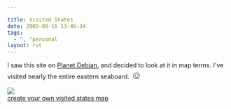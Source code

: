 ```yaml
---

title: Visited States
date: 2005-09-16 13:46:34
tags:
  - ", "personal
layout: rut
---
```


<p>I saw this site on <a href="http://planet.debian.org/">Planet Debian</a>, and decided to look at it in map terms. I've visited nearly the entire eastern seaboard. <font size="+2">&#x263a;</font></p>  <img src="http://www.world66.com/myworld66/visitedStates/statemap?visited=CTDCDEFLGAMEMDMANHNJNYNCOHPASCTXVAWV" /><br  /> <a href="http://douweosinga.com/projects/visitedstates">create your own visited states map</a>

